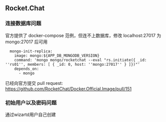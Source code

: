 ## Rocket.Chat

### 连接数据库问题
官方提供了 docker-compose 范例，但连不上数据库，修改 localhost:27017 为 mongo:27017 后可用
```
  mongo-init-replica:
    image: mongo:${APP_DB_MONGODB_VERSION}
    command: 'mongo mongo/rocketchat --eval "rs.initiate({ _id: ''rs01'', members: [ { _id: 0, host: ''mongo:27017'' } ]})"'
    depends_on:
      - mongo
```

已经向官方提交 pull request: https://github.com/RocketChat/Docker.Official.Image/pull/151

### 初始用户以及密码问题

通过wizartd用户自己创建


